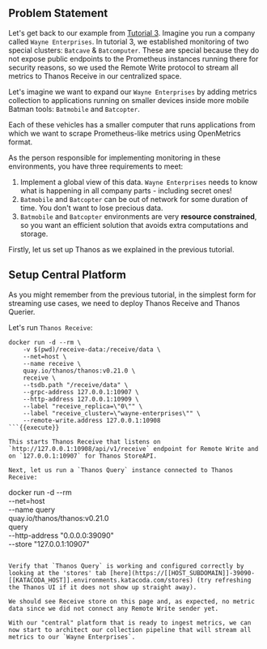 ## Problem Statement

Let's get back to our example from [Tutorial 3](https://www.katacoda.com/thanos/courses/thanos/3-receiver). Imagine you run a company called `Wayne Enterprises`. In tutorial 3, we established monitoring of two special clusters: `Batcave` & `Batcomputer`.  These are special because they do not expose public endpoints to the Prometheus instances running there for security reasons, so we used the Remote Write protocol to stream all metrics to Thanos Receive in our centralized space.

Let's imagine we want to expand our `Wayne Enterprises` by adding metrics collection to applications running on smaller devices inside more mobile Batman tools: `Batmobile` and `Batcopter`.

Each of these vehicles has a smaller computer that runs applications from which we want to scrape Prometheus-like metrics using OpenMetrics format.

As the person responsible for implementing monitoring in these environments, you have three requirements to meet:

1. Implement a global view of this data. `Wayne Enterprises` needs to know what is happening in all company parts - including secret ones!
2. `Batmobile` and `Batcopter` can be out of network for some duration of time. You don't want to lose precious data.
3. `Batmobile` and `Batcopter` environments are very **resource constrained**, so you want an efficient solution that avoids extra computations and storage.

Firstly, let us set up Thanos as we explained in the previous tutorial.

## Setup Central Platform

As you might remember from the previous tutorial, in the simplest form for streaming use cases, we need to deploy Thanos Receive and Thanos Querier.

Let's run `Thanos Receive`:

```
docker run -d --rm \
    -v $(pwd)/receive-data:/receive/data \
    --net=host \
    --name receive \
    quay.io/thanos/thanos:v0.21.0 \
    receive \
    --tsdb.path "/receive/data" \
    --grpc-address 127.0.0.1:10907 \
    --http-address 127.0.0.1:10909 \
    --label "receive_replica=\"0\"" \
    --label "receive_cluster=\"wayne-enterprises\"" \
    --remote-write.address 127.0.0.1:10908
```{{execute}}

This starts Thanos Receive that listens on `http://127.0.0.1:10908/api/v1/receive` endpoint for Remote Write and on `127.0.0.1:10907` for Thanos StoreAPI.

Next, let us run a `Thanos Query` instance connected to Thanos Receive:

```
docker run -d --rm \
--net=host \
--name query \
quay.io/thanos/thanos:v0.21.0 \
query \
--http-address "0.0.0.0:39090" \
--store "127.0.0.1:10907"
```{{execute}}

Verify that `Thanos Query` is working and configured correctly by looking at the 'stores' tab [here](https://[[HOST_SUBDOMAIN]]-39090-[[KATACODA_HOST]].environments.katacoda.com/stores) (try refreshing the Thanos UI if it does not show up straight away).

We should see Receive store on this page and, as expected, no metric data since we did not connect any Remote Write sender yet.

With our "central" platform that is ready to ingest metrics, we can now start to architect our collection pipeline that will stream all metrics to our `Wayne Enterprises`.
